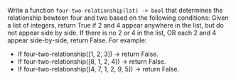 
Write a function `four-two-relationship(lst) -> bool` that determines the relationship bewteen four and two based on the following conditions:
Given a list of integers, return True if 2 and 4 appear anywhere in the list, but do not appear side by side. If there is no 2 or 4 in the list, OR each 2 and 4 appear side-by-side, return False. 
For example:
- If four-two-relationship([1, 2, 3]) -> return False.
- If four-two-relationship([8, 1, 2, 4]) -> return False.
- If four-two-relationship([4, 7, 1, 2, 9, 5]) -> return False.
